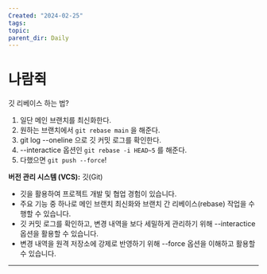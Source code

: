 ```yaml
---
Created: "2024-02-25"
tags: 
topic: 
parent_dir: Daily
---
```

# 나람쥑

깃 리베이스 하는 법?
1. 일단 메인 브랜치를 최신화한다.
2. 원하는 브랜치에서 `git rebase main` 을 해준다.
3. git log --oneline 으로 깃 커밋 로그를 확인한다.
4. --interactice 옵션인 `git rebase -i HEAD~5` 를 해준다.
5. 다했으면 `git push --force`! 

**버전 관리 시스템 (VCS):** 깃(Git)
- 깃을 활용하여 프로젝트 개발 및 협업 경험이 있습니다.
- 주요 기능 중 하나로 메인 브랜치 최신화와 브랜치 간 리베이스(rebase) 작업을 수행할 수 있습니다.
- 깃 커밋 로그를 확인하고, 변경 내역을 보다 세밀하게 관리하기 위해 --interactice 옵션을 활용할 수 있습니다.
- 변경 내역을 원격 저장소에 강제로 반영하기 위해 --force 옵션을 이해하고 활용할 수 있습니다.
---  

